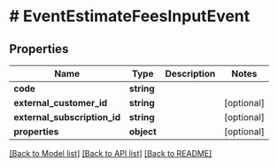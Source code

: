 # # EventEstimateFeesInputEvent

## Properties

Name | Type | Description | Notes
------------ | ------------- | ------------- | -------------
**code** | **string** |  |
**external_customer_id** | **string** |  | [optional]
**external_subscription_id** | **string** |  | [optional]
**properties** | **object** |  | [optional]

[[Back to Model list]](../../README.md#models) [[Back to API list]](../../README.md#endpoints) [[Back to README]](../../README.md)
